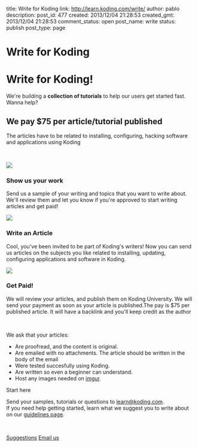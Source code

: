title: Write for Koding
link: http://learn.koding.com/write/
author: pablo
description: 
post_id: 477
created: 2013/12/04 21:28:53
created_gmt: 2013/12/04 21:28:53
comment_status: open
post_name: write
status: publish
post_type: page

# Write for Koding

# Write for Koding!

We're building a **collection of tutorials** to help our users get started fast.  
Wanna help?

## We pay $75 per article/tutorial published

The articles have to be related to installing, configuring, hacking software and applications using Koding

 

![](../img/email.svg)   


### Show us your work

Send us a sample of your writing and topics that you want to write about. We'll review them and let you know if you're approved to start writing articles and get paid!

![](../img/lightbulb.svg)  


### Write an Article

Cool, you've been invited to be part of Koding's writers! Now you can send us articles on the subjects you like related to installing, updating, configuring applications and software in Koding. 

![](../img/money.svg)  


### Get Paid!

We will review your articles, and publish them on Koding University. We will send your payment as soon as your article is published.The pay is $75 per published article. It will have a backlink and you'll keep credit as the author 

  


 

We ask that your articles:

  * Are proofread, and the content is original.
  * Are emailed with no attachments. The article should be written in the body of the email
  * Were tested succesfully using Koding.
  * Are written so even a beginner can understand.
  * Host any images needed on [imgur](http://imgur.com/).

Start here

Send your samples, tutorials or questions to [learn@koding.com](mailto:learn@koding.com).  
If you need help getting started, learn what we suggest you to write about on our [guidelines page](/how-to-write-for-koding/).

 

[Suggestions](/how-to-write-for-koding/) [Email us](mailto:learn@koding.com)